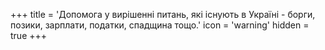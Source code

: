 +++
title = 'Допомога у вирішенні питань, які існують в Україні - борги, позики, зарплати, податки, спадщина тощо.'
icon = 'warning'
hidden = true
+++